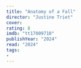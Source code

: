 ```yaml
---
title: "Anatomy of a Fall"
director: "Justine Triet"
cover: 
rating: 8
imdb: "tt17009710"
publishYear: "2024"
read: "2024"
tags:
- 
---
```

